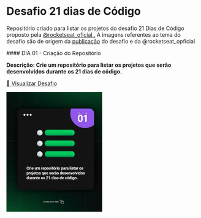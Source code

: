 # Desafio 21 dias de Código
<p>Repositório criado para listar os projetos do desafio 21 Dias de Código proposto pela <a href="https://www.instagram.com/rocketseat_oficial/">@rocketseat_oficial .</a> A imagens referentes ao tema do desafio são de origem da <a href="https://www.instagram.com/p/ChTBg1BpLGU/">publicação</a> do desafio e da @rocketseat_opficial</p>


<div>
#### DIA 01 - Criação do Repositório

<strong>Descrição: Crie um repositório para listar os projetos que serão desenvolvidos durante os 21 dias de código.</strong>

<div align:center>
<p><a href="https://github.com/brenordev/21_dias_de_codigo"> 🚀 Visualizar Desafio</a></p>
<img src="./images/desafio01.jpg" style="width: 250px">
</div>
</div>
